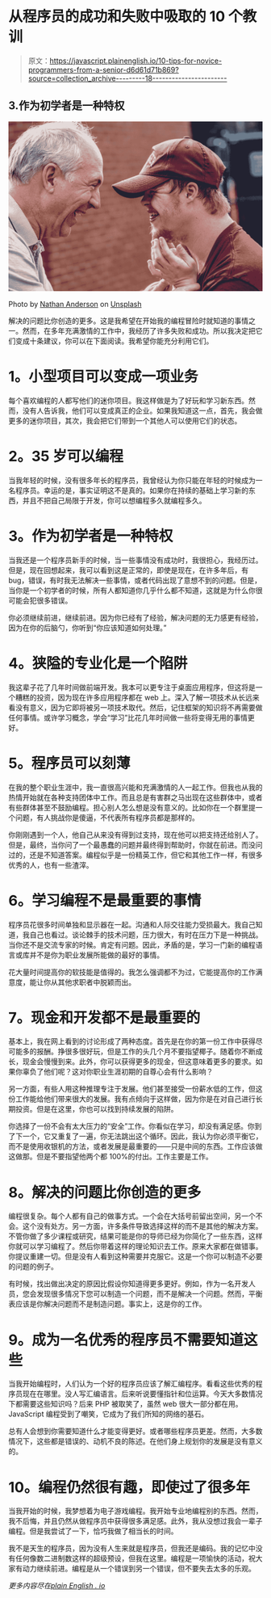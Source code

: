 # 从程序员的成功和失败中吸取的 10 个教训

> 原文：<https://javascript.plainenglish.io/10-tips-for-novice-programmers-from-a-senior-d6d61d71b869?source=collection_archive---------18----------------------->

## 3.作为初学者是一种特权

![](img/666519c092f96871c24ac13070337382.png)

Photo by [Nathan Anderson](https://unsplash.com/@nathananderson?utm_source=medium&utm_medium=referral) on [Unsplash](https://unsplash.com?utm_source=medium&utm_medium=referral)

解决的问题比你创造的更多。这是我希望在开始我的编程冒险时就知道的事情之一。然而，在多年充满激情的工作中，我经历了许多失败和成功。所以我决定把它们变成十条建议，你可以在下面阅读。我希望你能充分利用它们。

# **1。小型项目可以变成一项业务**

每个喜欢编程的人都写他们的迷你项目。我这样做是为了好玩和学习新东西。然而，没有人告诉我，他们可以变成真正的企业。如果我知道这一点，首先，我会做更多的迷你项目，其次，我会把它们带到一个其他人可以使用它们的状态。

# **2。35 岁可以编程**

当我年轻的时候，没有很多年长的程序员，我曾经认为你只能在年轻的时候成为一名程序员。幸运的是，事实证明这不是真的。如果你在持续的基础上学习新的东西，并且不把自己局限于开发，你可以想编程多久就编程多久。

# **3。作为初学者是一种特权**

当我还是一个程序员新手的时候，当一些事情没有成功时，我很担心，我经历过。但是，现在回想起来，我可以看到这是正常的，即使是现在，在许多年后，有 bug，错误，有时我无法解决一些事情，或者代码出现了意想不到的问题。但是，当你是一个初学者的时候，所有人都知道你几乎什么都不知道，这就是为什么你很可能会犯很多错误。

你必须继续前进，继续前进。因为你已经有了经验，解决问题的无力感更有经验，因为在你的后脑勺，你听到“你应该知道如何处理。”

# **4。狭隘的专业化是一个陷阱**

我这辈子花了几年时间做前端开发。我本可以更专注于桌面应用程序，但这将是一个糟糕的投资，因为现在许多应用程序都在 web 上。深入了解一项技术从长远来看没有意义，因为它即将被另一项技术取代。然后，记住框架的知识将不再需要做任何事情。或许学习概念，学会“学习”比花几年时间做一些将变得无用的事情更好。

# **5。程序员可以刻薄**

在我的整个职业生涯中，我一直很高兴能和充满激情的人一起工作。但我也从我的热情开始就在各种支持团体中工作。而且总是有害群之马出现在这些群体中，或者有些群体甚至不鼓励编程。担心别人怎么想是没有意义的。比如你在一个群里提一个问题，有人挑战你是傻逼，不代表所有程序员都是那样的。

你刚刚遇到一个人，他自己从来没有得到过支持，现在他可以把支持还给别人了。但是，最终，当你问了一个最愚蠢的问题并最终得到帮助时，你就在前进。而没问过的，还是不知道答案。编程似乎是一份精英工作，但它和其他工作一样，有很多优秀的人，也有一些渣滓。

# **6。学习编程不是最重要的事情**

程序员花很多时间单独和显示器在一起。沟通和人际交往能力受损最大。我自己知道，我自己也看过。谈论棘手的技术问题，压力很大，有时在压力下是一种挑战。当你还不是交流专家的时候。肯定有问题。因此，矛盾的是，学习一门新的编程语言或库并不是你为职业发展所能做的最好的事情。

花大量时间提高你的软技能是值得的。我怎么强调都不为过，它能提高你的工作满意度，能让你从其他求职者中脱颖而出。

# **7。现金和开发都不是最重要的**

基本上，我在网上看到的讨论形成了两种态度。首先是在你的第一份工作中获得尽可能多的报酬。挣很多很好玩，但是工作的头几个月不要指望椰子。随着你不断成长，现金会慢慢到来。此外，你可以获得更多的现金，但这意味着更多的要求。如果你辜负了他们呢？这对你职业生涯初期的自尊心会有什么影响？

另一方面，有些人用这种推理专注于发展。他们甚至接受一份薪水低的工作，但这份工作能给他们带来很大的发展。我有点倾向于这样做，因为你是在对自己进行长期投资。但是在这里，你也可以找到持续发展的陷阱。

你选择了一份不会有太大压力的“安全”工作。你看似在学习，却没有满足感。你到了下一个，它又重复了一遍，你无法跳出这个循环。因此，我认为你必须平衡它，而不是使用收银机的方法，或者发展是最重要的——只是中间的东西。工作应该做这做那。但是不要指望他两个都 100%的付出。工作主要是工作。

# **8。解决的问题比你创造的更多**

编程很复杂。每个人都有自己的做事方式。一个会在大括号前留出空间，另一个不会。这个没有处方。另一方面，许多条件导致选择这样的而不是其他的解决方案。不管你做了多少课程或研究，结果可能是你的导师已经为你简化了一些东西，这样你就可以学习编程了。然后你带着这样的理论知识去工作。原来大家都在做错事。你提议重建一切。但是没有人看到这种需要并克服它。这是一个你可以制造不必要的问题的例子。

有时候，找出做出决定的原因比假设你知道得更多更好。例如，作为一名开发人员，您会发现很多情况下您可以制造一个问题，而不是解决一个问题。然而，平衡表应该是你解决问题而不是制造问题。事实上，这是你的工作。

# **9。成为一名优秀的程序员不需要知道这些**

当我开始编程时，人们认为一个好的程序员应该了解汇编程序。看看这些优秀的程序员现在在哪里。没人写汇编语言。后来听说要懂指针和位运算。今天大多数情况下都需要这些知识吗？后来 PHP 被取笑了，虽然 web 很大一部分都在用。JavaScript 编程受到了嘲笑，它成为了我们所知的网络的基石。

总有人会想到你需要知道什么才能变得更好。或者哪些程序员更差。然而，大多数情况下，这些都是错误的、动机不良的陈述。在他们身上规划你的发展是没有意义的。

# **10。编程仍然很有趣，即使过了很多年**

当我开始的时候，我梦想着为电子游戏编程。我开始专业地编程别的东西。然而，我不后悔，并且仍然从做程序员中获得很多满足感。此外，我从没想过我会一辈子编程。但是我尝试了一下，恰巧我做了相当长的时间。

我不是天生的程序员，因为没有人生来就是程序员，但我还是编码。我的记忆中没有任何像数二进制数这样的超级预设，但我在这里。编程是一项愉快的活动，祝大家有动力继续前进。编程是从一个错误到另一个错误，但不要失去太多的乐观。

*更多内容尽在*[*plain English . io*](http://plainenglish.io/)